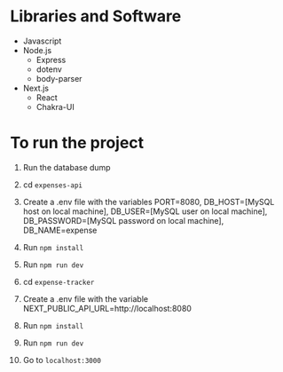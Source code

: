 # Libraries and Software

- Javascript
- Node.js
  - Express
  - dotenv
  - body-parser
- Next.js
  - React
  - Chakra-UI

# To run the project

1. Run the database dump
2. cd `expenses-api`
3. Create a .env file with the variables PORT=8080, DB_HOST=[MySQL host on local machine], DB_USER=[MySQL user on local machine], DB_PASSWORD=[MySQL password on local machine], DB_NAME=expense
4. Run `npm install`
5. Run `npm run dev`

6. cd `expense-tracker`
7. Create a .env file with the variable NEXT_PUBLIC_API_URL=http://localhost:8080
8. Run `npm install`
9. Run `npm run dev`
10. Go to `localhost:3000`

